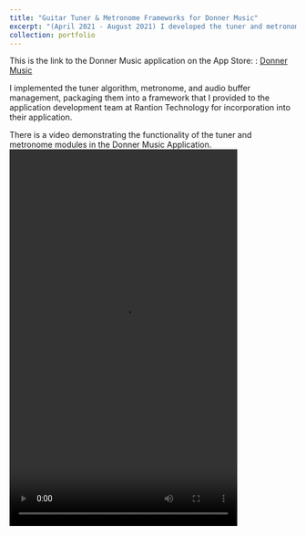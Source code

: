 ```yaml
---
title: "Guitar Tuner & Metronome Frameworks for Donner Music"
excerpt: "(April 2021 - August 2021) I developed the tuner and metronome framework, including the low-level audio flow management, which was integrated into the Donner Music application. <br/><i>Click the title to see more details.<i/><img src='/images/tuner_metro.png'>"
collection: portfolio
---
```


This is the link to the Donner Music application on the App Store: : <a href="https://apps.apple.com/us/app/donner-music/id1577463478" target="_blank">Donner Music</a>

I implemented the tuner algorithm, metronome, and audio buffer management, packaging them into a framework that I provided to the application development team at Rantion Technology for incorporation into their application.

There is a video demonstrating the functionality of the tuner and metronome modules in the Donner Music Application.
<video width="400" height="660" controls>
  <source src="/files/Donner Music.mp4" type="video/mp4"> 
</video>